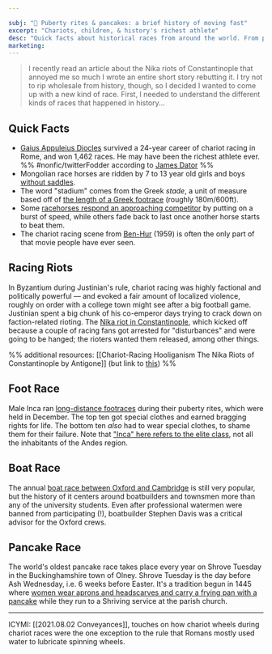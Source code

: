 ```yaml
---

subj: "📗 Puberty rites & pancakes: a brief history of moving fast"
excerpt: "Chariots, children, & history's richest athlete" 
desc: "Quick facts about historical races from around the world. From pancakes to puberty rites."
marketing: 
---
```


> I recently read an article about the Nika riots of Constantinople that annoyed me so much I wrote an entire short story rebutting it. I try not to rip wholesale from history, though, so I decided I wanted to come up with a new kind of race. First, I needed to understand the different kinds of races that happened in history...

## Quick Facts
 
- [Gaius Appuleius Diocles](https://www.sbnation.com/secret-base/22228648/gaius-appuleius-diocles-richest-ever-athlete) survived a 24-year career of chariot racing in Rome, and won 1,462 races. He may have been the richest athlete ever. %% #nonfic/twitterFodder according to [James Dator](https://twitter.com/James_Dator) %%
- Mongolian race horses are ridden by 7 to 13 year old girls and boys [without saddles](https://www.viewmongolia.com/mongolian-horse-race.html). 
- The word "stadium" comes from the Greek _stade_, a unit of measure based off of [the length of a Greek footrace](https://www.britannica.com/technology/stadium#ref100143) (roughly 180m/600ft). 
- Some [racehorses respond an approaching competitor](https://gizmodo.com/do-animals-have-a-sense-of-competition-1823122780) by putting on a burst of speed, while others fade back to last once another horse starts to beat them. 
- The chariot racing scene from [Ben-Hur](https://www.youtube.com/watch?v=frE9rXnaHpE) (1959) is often the only part of that movie people have ever seen. 

## Racing Riots

In Byzantium during Justinian's rule, chariot racing was highly factional and politically powerful — and evoked a fair amount of localized violence, roughly on order with a college town might see after a big football game. Justinian spent a big chunk of his co-emperor days trying to crack down on faction-related rioting. The [Nika riot in Constantinople](https://penelope.uchicago.edu/~grout/encyclopaedia_romana/circusmaximus/nika.html), which kicked off because a couple of racing fans got arrested for "disturbances" and were going to be hanged; the rioters wanted them released, among other things. 

%% additional resources: [[Chariot-Racing Hooliganism The Nika Riots of Constantinople by Antigone]] (but link to [this](https://www.youtube.com/watch?v=Dm9mscL2qHU)) %%

## Foot Race

Male Inca ran [long-distance footraces](https://www.reddit.com/r/AskHistorians/comments/nqkyhy/what_sports_if_any_did_the_incas_play/) during their puberty rites, which were held in December. The top ten  got special clothes and earned bragging rights for life. The bottom ten _also_ had to wear special clothes, to shame them for their failure. Note that ["Inca" here refers to the elite class](https://books.google.com/books?id=J3WZuTINl2QC&pg=PA104&lpg=PA104&dq=inca+footrace+puberty+rite&ots=b_18kQzoYf&sig=ACfU3U0HEZ5iOa8PQwrG0EliBR2ITXL6PA&hl=en#v=onepage&q=inca%20footrace%20puberty%20rite&f=false), not all the inhabitants of the Andes region. 

## Boat Race

The annual [boat race between Oxford and Cambridge](https://www.historyextra.com/period/victorian/oxford-v-cambridge-a-history-of-the-boat-race/) is still very popular, but the history of it centers around boatbuilders and townsmen more than any of the university students. Even after professional watermen were banned from participating (!), boatbuilder Stephen Davis was a critical advisor for the Oxford crews. 

## Pancake Race

The world's oldest pancake race takes place every year on Shrove Tuesday in the Buckinghamshire town of Olney. Shrove Tuesday is the day before Ash Wednesday, i.e. 6 weeks before Easter. It's a tradition begun in 1445 where [women wear aprons and headscarves and carry a frying pan with a pancake](http://olneypancakerace.org/pancake-race-history/) while they run to a Shriving service at the parish church.  


- - -  

ICYMI: [[2021.08.02 Conveyances]], touches on how chariot wheels during chariot races were the one exception to the rule that Romans mostly used water to lubricate spinning wheels. 